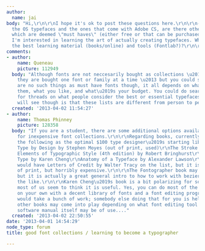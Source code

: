 ```yaml
---
author:
  name: jai
body: "Hi,\r\n\r\nI hope it's ok to post these questions here.\r\n\r\n- Aside from
  the OS typefaces and the ones that come with Adobe CS, are there other collections
  which are deemed \"must haves\" (either free or that can be purchased as a collection)?\r\n\r\n-
  I'm interested in learning the art of actually creating typefaces. What are considered
  the best learning material (books/online) and tools (Fontlab?)?\r\n\r\nThanks,"
comments:
- author:
    name: Queneau
    picture: 112949
  body: "Although fonts are not neccesarily bought as collections \u2013 more often
    they are bought one font or family at a time \u2013 but you could start here:\r\n\r\nhttp://typophile.com/node/30047\r\n\r\nThere
    are no such things as must have fonts though, it all depends on what you do with
    them, what you like, and what\u2019s your budget. You could do searches on Typophile
    for threads on what people consider the best or essential typefaces. What you
    will see though is that these lists are different from person to person."
  created: '2013-04-02 11:54:27'
- author:
    name: Thomas Phinney
    picture: 128358
  body: "If you are a student, there are some additional options available to you
    for inexpensive font collections.\r\n\r\nRegarding books, currently I suggest
    the following as the optimal $100 type designer\u2019s starting library:\r\n\r\nFontographer:
    Type by Design by Stephen Moyes (out of print, used)\r\nThe Stroke by Gerrit Noordzij\r\nThe
    Elements of Typographic Style (4th edition) by Robert Bringhurst\r\nDesigning
    Type by Karen Cheng\r\nAnatomy of a Typeface by Alexander Lawson\r\n\r\n\r\nNotes:\r\n\r\nI
    would have Letters of Credit by Walter Tracy on the list, but it is not only out
    of print, but horribly expensive.\r\n\r\nThe Fontographer book may seem very software-specific,
    but it is actually a great general intro to how to work with bezier curves and
    the like.\r\n\r\nKaren Cheng\u2019s book is a bit polarizing for some folks, but
    most of us seem to think it is useful. Yes, you can do most of the same analysis
    on your own with a decent library of fonts and a font editing program, but it
    would take a bunch of work; somebody else doing that for you is helpful, IMO.\r\n\r\nFinally,
    other books may come into play depending on what font editing tool you use. The
    software manual itself may be of use...."
  created: '2013-04-02 22:50:55'
date: '2013-04-01 14:54:29'
node_type: forum
title: good font collections / learning to become a typographer

---
```

